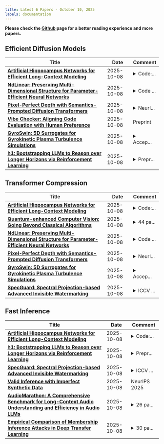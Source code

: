 ```yaml
---
title: Latest 6 Papers - October 10, 2025
labels: documentation
---
```

**Please check the [Github](https://github.com/zezhishao/MTS_Daily_ArXiv) page for a better reading experience and more papers.**

## Efficient Diffusion Models
| **Title** | **Date** | **Comment** |
| --- | --- | --- |
| **[Artificial Hippocampus Networks for Efficient Long-Context Modeling](http://arxiv.org/abs/2510.07318v1)** | 2025-10-08 | <details><summary>Code:...</summary><p>Code: https://github.com/ByteDance-Seed/AHN</p></details> |
| **[NdLinear: Preserving Multi-Dimensional Structure for Parameter-Efficient Neural Networks](http://arxiv.org/abs/2503.17353v3)** | 2025-10-08 | <details><summary>Code ...</summary><p>Code is available at https://github.com/ensemble-core/NdLinear</p></details> |
| **[Pixel-Perfect Depth with Semantics-Prompted Diffusion Transformers](http://arxiv.org/abs/2510.07316v1)** | 2025-10-08 | <details><summary>NeurI...</summary><p>NeurIPS 2025. Project page: https://pixel-perfect-depth.github.io/</p></details> |
| **[Vibe Checker: Aligning Code Evaluation with Human Preference](http://arxiv.org/abs/2510.07315v1)** | 2025-10-08 | Preprint |
| **[GyroSwin: 5D Surrogates for Gyrokinetic Plasma Turbulence Simulations](http://arxiv.org/abs/2510.07314v1)** | 2025-10-08 | <details><summary>Accep...</summary><p>Accepted at NeurIPS 2025</p></details> |
| **[h1: Bootstrapping LLMs to Reason over Longer Horizons via Reinforcement Learning](http://arxiv.org/abs/2510.07312v1)** | 2025-10-08 | <details><summary>Prepr...</summary><p>Preprint, 31 pages, 8 figures</p></details> |

## Transformer Compression
| **Title** | **Date** | **Comment** |
| --- | --- | --- |
| **[Artificial Hippocampus Networks for Efficient Long-Context Modeling](http://arxiv.org/abs/2510.07318v1)** | 2025-10-08 | <details><summary>Code:...</summary><p>Code: https://github.com/ByteDance-Seed/AHN</p></details> |
| **[Quantum-enhanced Computer Vision: Going Beyond Classical Algorithms](http://arxiv.org/abs/2510.07317v1)** | 2025-10-08 | <details><summary>44 pa...</summary><p>44 pages, 23 figures and 6 tables</p></details> |
| **[NdLinear: Preserving Multi-Dimensional Structure for Parameter-Efficient Neural Networks](http://arxiv.org/abs/2503.17353v3)** | 2025-10-08 | <details><summary>Code ...</summary><p>Code is available at https://github.com/ensemble-core/NdLinear</p></details> |
| **[Pixel-Perfect Depth with Semantics-Prompted Diffusion Transformers](http://arxiv.org/abs/2510.07316v1)** | 2025-10-08 | <details><summary>NeurI...</summary><p>NeurIPS 2025. Project page: https://pixel-perfect-depth.github.io/</p></details> |
| **[GyroSwin: 5D Surrogates for Gyrokinetic Plasma Turbulence Simulations](http://arxiv.org/abs/2510.07314v1)** | 2025-10-08 | <details><summary>Accep...</summary><p>Accepted at NeurIPS 2025</p></details> |
| **[SpecGuard: Spectral Projection-based Advanced Invisible Watermarking](http://arxiv.org/abs/2510.07302v1)** | 2025-10-08 | <details><summary>ICCV ...</summary><p>ICCV 2025 Accepted Paper</p></details> |

## Fast Inference
| **Title** | **Date** | **Comment** |
| --- | --- | --- |
| **[Artificial Hippocampus Networks for Efficient Long-Context Modeling](http://arxiv.org/abs/2510.07318v1)** | 2025-10-08 | <details><summary>Code:...</summary><p>Code: https://github.com/ByteDance-Seed/AHN</p></details> |
| **[h1: Bootstrapping LLMs to Reason over Longer Horizons via Reinforcement Learning](http://arxiv.org/abs/2510.07312v1)** | 2025-10-08 | <details><summary>Prepr...</summary><p>Preprint, 31 pages, 8 figures</p></details> |
| **[SpecGuard: Spectral Projection-based Advanced Invisible Watermarking](http://arxiv.org/abs/2510.07302v1)** | 2025-10-08 | <details><summary>ICCV ...</summary><p>ICCV 2025 Accepted Paper</p></details> |
| **[Valid Inference with Imperfect Synthetic Data](http://arxiv.org/abs/2508.06635v2)** | 2025-10-08 | NeurIPS 2025 |
| **[AudioMarathon: A Comprehensive Benchmark for Long-Context Audio Understanding and Efficiency in Audio LLMs](http://arxiv.org/abs/2510.07293v1)** | 2025-10-08 | <details><summary>26 pa...</summary><p>26 pages, 23 figures, the code is available at \url{https://github.com/DabDans/AudioMarathon}</p></details> |
| **[Empirical Comparison of Membership Inference Attacks in Deep Transfer Learning](http://arxiv.org/abs/2510.05753v2)** | 2025-10-08 | <details><summary>30 pa...</summary><p>30 pages, 13 figures, published in TMLR https://openreview.net/forum?id=UligTUCgdt</p></details> |

